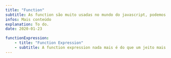 ```yaml
---
title: "Function"
subtitle: As function são muito usadas no mundo do javascript, podemos juntar blocos de código e retornar novos valores, passando novos parâmetros e recebendo eles, não esquecendo de que funções nada mais são do que objetos também (Se estiver em dúvida, crie uma função qualquer e rode no console.log(`nomeDaFunção.name`).
infos: Mais conteúdo
explanation: To do.
date: 2020-01-23

functionExpression: 
    - title: "Function Expression"
    - subtitle: A function expression nada mais é do que um jeito mais belo, singelo e claro de declarar uma função, e não é apenas isto, ela também não perde o escopo quando criamos variávies dentro dela, diferente da função normal da qual estamos acostumados.
---
```

